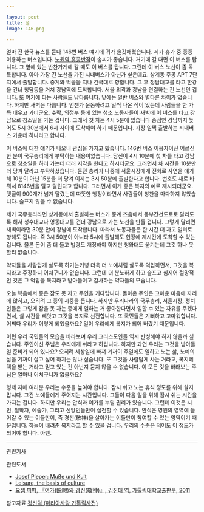 ```yaml
---

layout: post
title: 설
image: 146.png

---
```


얼마 전 한국 뉴스를 듣다 146번 버스 얘기에 귀가 솔깃해졌습니다. 제가 휴가 중 종종 이용하는 버스입니다. 
<a href="https://goo.gl/maps/3XB1r8vDZ98GHQXLA">노원역 홍콩반점</a>이 솜씨가 좋습니다.
거기에 갈 때면 이 버스를 탑니다. 그 옆에 있는 반찬가게에 갈 때도 이 버스를 탑니다. 그런데 이 버스 노선이 좀 독특합니다. 
아마 가장 긴 노선을 가진 시내버스가 아닌가 싶은데요. 
상계동 주공 APT 7단지에서 출발합니다. 중계와 먹골을 지나 건국대로 향합니다. 
그 후 청담대교를 타고 한강을 건너 청담동을 거쳐 강남역에 도착합니다. 
서울 외곽과 강남을 연결하는 긴 노선인 겁니다. 또 여기에 타는 사람들도 남다릅니다. 
낮에는 일반 버스와 별다른 차이가 없습니다. 하지만 새벽은 다릅니다.
언젠가 운동하려고 일찍 나온 적이 있는데 사람들을 한 가득 태우고 가더군요. 
수락, 의정부 등에 있는 청소 노동자들이 새벽에 이 버스를 타고 강남으로 청소일을 가는 겁니다. 
그래서 첫 차는 4시 5분에 있습니다 종점인 강남까지 늦어도 5시 30분에서 6시 사이에 도착해야 하기 때문입니다. 
가장 일찍 출발하는 시내버스 가운데 하나라고 합니다.

이 버스에 대한 얘기가 나오니 관심을 가지고 봤습니다. 146번 버스 이용자이신 어르신 한 분이 국무총리에게 부탁하는 내용이었습니다. 
당신이 4시 10분에 첫 차를 타고 강남으로 청소일을 하러 가는데 더러 지각을 한다고 하시더군요. 
그러면서 차 시간을 10분만 더 당겨 달라고 부탁하셨습니다. 
듣던 총리가 나중에 서울시장에게 전화로 사연을 얘기해 10분이 아닌 15분을 더 당겨 이제는 3시 50분에 출발한다고 합니다. 
번호도 새로 바꿔서 8146번을 달고 달린다고 합니다. 그러면서 이게 좋은 복지의 예로 제시되더군요.
댓글이 900개가 넘겨 달렸는데 따뜻한 행정이라면서 사람들이 칭찬을 마다하지 않았습니다. 슬프지 않을 수 없습니다.

제가 국무총리라면 상계동에서 출발하는 버스가 중계 즈음에서 동부간선도로로 달리도록 해서 성수대교나 영동대교를 건너 강남으로 가는 노선을 만들 겁니다.
그렇게 달리면 새벽이라면 30분 안에 강남에 도착합니다. 따라서 노동자들은 한 시간 더 자고 일터로 향해도 됩니다. 
즉 3시 50분이 아니라 5시에 출발해도 현장에 제시간에 도착할 수 있는 겁니다. 
물론 돈이 좀 더 들고 법령도 개정해야 하지만 청와대도 옮기는데 그것 하나 못 할리 없습니다.

약자들을 사람답게 살도록 하기는커녕 더욱 더 노예처럼 살도록 억압하면서, 그것을 복지라고 주장하니 어처구니가 없습니다.
그런데 더 분노하게 하고 슬프고 심지어 절망적인 것은 그 억압을 복지라고 받아들이고 감사하는 약자들의 모습니다.

오늘 복음에서 종은 잠도 못 자고 주인을 기다랍니다. 돌아온 주인은 고마운 마음에 자리에 앉히고, 오히려 그 종의 시중을 듭니다. 
하지만 우리나라의 국무총리, 서울시장, 정치인들은 그렇게 잠을 못 자는 종에게 일하는 거 좋아한다면서 일할 수 있는 자유를 주겠다면서, 쉴 시간을 빼앗고 그것을 복지로 선전합니다.
또 국민들은 기뻐하고 고마워합니다. 어쩌다 우리가 이렇게 되었을까요? 일이 우리에게 복지가 되어 버렸기 때문입니다.

이런 우리 국민들의 모습을 바라보며 우리 그리스도인들 역시 반성해야 하지 않을까 싶습니다.
주인이신 주님은 우리에게 쉬라고 하십니다. 하지만 과연 우리는 그것을 받아들일 준비가 되어 있나요?
오히려 세상일에 빠져 기꺼이 주일에도 일하고 노는 삶, 노예의 삶을 기꺼이 살고 싶어 하지는 않나 싶습니다.
또 그것을 사람답게 사는 거라고, 복지혜택을 받는 거라고 믿고 있는 건 아닌지 묻지 않을 수 없습니다.
이 모든 것을 바라보는 주님은 얼마나 어처구니가 없을까요?

형제 자매 여러분 우리는 수준을 높여야 합니다. 잠시 쉬고 노는 휴식 정도를 위해 살지 맙시다. 그건 노예들에게 주어지는 시간입니다. 
그들이 다음 일을 위해 잠시 쉬는 시간을 가지는 겁니다. 
하지만 우리는 안식과 여가를 누릴 권리가 있습니다.
그런데 이것은 시인, 철학자, 예술가, 그리고 신앙인들만이 실천할 수 있습니다. 
안식은 영원의 영역에 들어갈 수 있는 이들만이, 즉 경신(敬神)을 살아가는 이들만이 참여할 수 있는 영역이기 때문입니다.
하늘이 내려준 복지라고 할 수 있을 겁니다. 우리의 수준은 적어도 이 정도가 되어야 합니다. 아멘.

<hr>

<a href="https://m.yna.co.kr/amp/view/AKR20230102023900001">관련기사</a>

관련도서
<ul><li><a href="https://www.amazon.de/Mu%C3%9Fe-Kult-Josef-Pieper/dp/3466367735">Josef Pieper: Muße und Kult</a></li><li>
<a href="https://books.google.ch/books/about/Leisure.html?id=VKbcnmvM7N8C&printsec=frontcover&source=kp_read_button&hl=en&redir_esc=y#v=onepage&q&f=false">Leisure, the basis of culture</a>
  </li>
  <li><a href="https://www.biblelife.co.kr/goods/view?no=16058">요셉 피퍼, 『여가(餘暇)와 경신(敬神)』, 김진태 역, 가톨릭대학교출판부, 2011</a>
  </li>
  </ul>

참고자료 <a href="https://maria.catholic.or.kr/dictionary/term/term_view.asp?ctxtIdNum=171&keyword=&gubun=01">경신덕 (마리아사랑 가톨릭사전)</a>
